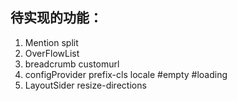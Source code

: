 ## 待实现的功能：
1. Mention split
2. OverFlowList
3. breadcrumb customurl
4. configProvider prefix-cls locale #empty #loading
5. LayoutSider resize-directions
